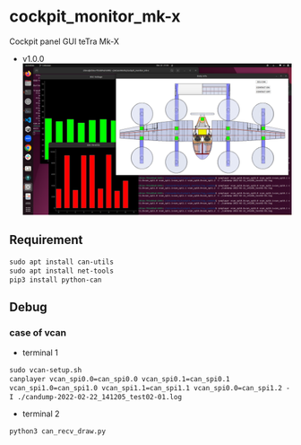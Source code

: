 # cockpit_monitor_mk-x
Cockpit panel GUI teTra Mk-X

- v1.0.0
![v1.0.0 sample](/document/Screenshot_from_2023-12-22_21-03-31.png)

## Requirement
```
sudo apt install can-utils
sudo apt install net-tools
pip3 install python-can
```

## Debug

### case of vcan
- terminal 1
```
sudo vcan-setup.sh
canplayer vcan_spi0.0=can_spi0.0 vcan_spi0.1=can_spi0.1 vcan_spi1.0=can_spi1.0 vcan_spi1.1=can_spi1.1 vcan_spi0.0=can_spi1.2 -I ./candump-2022-02-22_141205_test02-01.log
```

- terminal 2
```
python3 can_recv_draw.py
```

